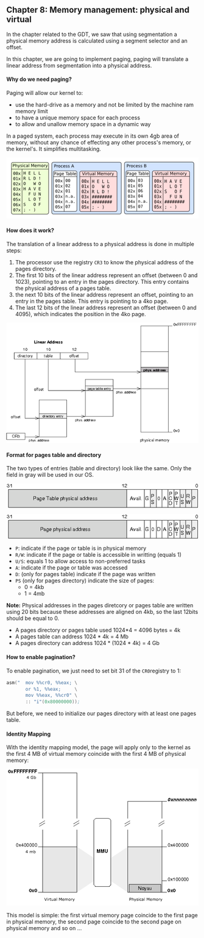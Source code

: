 ## Chapter 8: Memory management: physical and virtual

In the chapter related to the GDT, we saw that using segmentation a physical memory address is calculated using a segment selector and an offset.

In this chapter, we are going to implement paging, paging will translate a linear address from segmentation into a physical address.

#### Why do we need paging?

Paging will allow our kernel to:

* use the hard-drive as a memory and not be limited by the machine ram memory limit
* to have a unique memory space for each process
* to allow and unallow memory space in a dynamic way

In a paged system, each process may execute in its own 4gb area of memory, without any chance of effecting any other process's memory, or the kernel's. It simplifies multitasking.

![Processes memories](./processes.png)

#### How does it work?

The translation of a linear address to a physical address is done in multiple steps:

1. The processor use the registry `CR3` to know the physical address of the pages directory.
2. The first 10 bits of the linear address represent an offset (between 0 and 1023), pointing to an entry in the pages directory. This entry contains the physical address of a pages table.
3. the next 10 bits of the linear address represent an offset, pointing to an entry in the pages table. This entry is pointing to a 4ko page.
4. The last 12 bits of the linear address represent an offset (between 0 and 4095), which indicates the position in the 4ko page.

![Address translation](./paging_memory.png)

#### Format for pages table and directory

The two types of entries (table and directory) look like the same. Only the field in gray will be used in our OS.

![Page directory entry](./page_directory_entry.png)

![Page table entry](./page_table_entry.png)

* `P`: indicate if the page or table is in physical memory
* `R/W`: indicate if the page or table is accessible in writting (equals 1)
* `U/S`: equals 1 to allow access to non-preferred tasks
* `A`: indicate if the page or table was accessed
* `D`: (only for pages table) indicate if the page was written
* `PS` (only for pages directory) indicate the size of pages:
    * 0 = 4kb
    * 1 = 4mb

**Note:** Physical addresses in the pages diretcory or pages table are written using 20 bits because these addresses are aligned on 4kb, so the last 12bits should be equal to 0.

* A pages directory or pages table used 1024*4 = 4096 bytes = 4k
* A pages table can address 1024 * 4k = 4 Mb
* A pages directory can address 1024 * (1024 * 4k) = 4 Gb

#### How to enable pagination?

To enable pagination, we just need to set bit 31 of the `CR0`registry to 1:

```asm
asm("  mov %%cr0, %%eax; \
       or %1, %%eax;     \
       mov %%eax, %%cr0" \
       :: "i"(0x80000000));
```

But before, we need to initialize our pages directory with at least one pages table.

#### Identity Mapping

With the identity mapping model, the page will apply only to the kernel as the first 4 MB of virtual memory coincide with the first 4 MB of physical memory:

![Identity Mapping](identitymapping.png)

This model is simple: the first virtual memory page coincide to the first page in physical memory, the second page coincide to the second page on physical memory and so on ...






